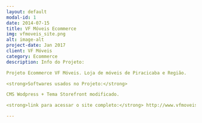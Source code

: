 ```yaml
---
layout: default
modal-id: 1
date: 2014-07-15
title: VF Móveis Ecommerce
img: vfmoveis_site.png
alt: image-alt
project-date: Jan 2017
client: VF Móveis
category: Ecommerce
description: Info do Projeto:

Projeto Ecommerce VF Móveis. Loja de móveis de Piracicaba e Região.

<strong>Softwares usados no Projeto:</strong>

CMS Wodpress + Tema Storefront modificado.

<strong>link para acessar o site completo:</strong> http://www.vfmoveis.com.br

---
```

